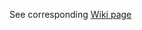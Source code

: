 See corresponding [Wiki page](https://github.com/IncQueryLabs/LabVIEW-knowledge-base/wiki/Step-by-step-tutorial-for-integrating-InstaCoverage-into-DQMH-Unit-Testing)
